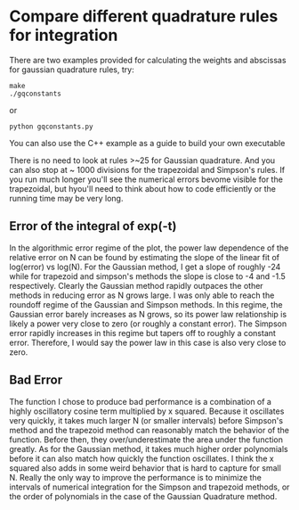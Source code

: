 # Compare different quadrature rules for integration

There are two examples provided for calculating the weights and abscissas for gaussian quadrature rules, try:

```
make
./gqconstants
```

or

```
python gqconstants.py
```

You can also use the C++ example as a guide to build your own executable

There is no need to look at rules >~25 for Gaussian quadrature.  And you can also stop at ~ 1000 divisions for the trapezoidal and Simpson's rules.  If you run much longer you'll see the numerical errors bevome visible for the trapezoidal, but hyou'll need to think about how to code efficiently or the running time may be very long.

## Error of the integral of exp(-t)
In the algorithmic error regime of the plot, the power law dependence of the relative error on N can be found by estimating the slope of the linear fit of log(error) vs log(N). For the Gaussian method, I get a slope of roughly -24 while for trapezoid and simpson's methods the slope is close to -4 and -1.5 respectively. Clearly the Gaussian method rapidly outpaces the other methods in reducing error as N grows large. I was only able to reach the roundoff regime of the Gaussian and Simpson methods. In this regime, the Gaussian error barely increases as N grows, so its power law relationship is likely a power very close to zero (or roughly a constant error). The Simpson error rapidly increases in this regime but tapers off to roughly a constant error. Therefore, I would say the power law in this case is also very close to zero. 


## Bad Error
The function I chose to produce bad performance is a combination of a highly oscillatory cosine term multiplied by x squared. Because it oscillates very quickly, it takes much larger N (or smaller intervals) before Simpson's method and the trapezoid method can reasonably match the behavior of the function. Before then, they over/underestimate the area under the function greatly. As for the Gaussian method, it takes much higher order polynomials before it can also match how quickly the function oscillates. I think the x squared also adds in some weird behavior that is hard to capture for small N. Really the only way to improve the performance is to minimize the intervals of numerical integration for the Simpson and trapezoid methods, or the order of polynomials in the case of the Gaussian Quadrature method.